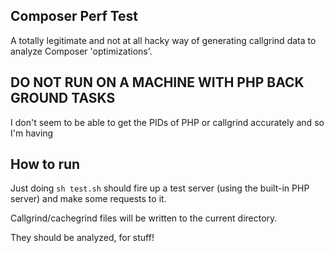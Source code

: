 
## Composer Perf Test

A totally legitimate and not at all hacky way of generating callgrind data to analyze Composer 'optimizations'.

## DO NOT RUN ON A MACHINE WITH PHP BACK GROUND TASKS

I don't seem to be able to get the PIDs of PHP or callgrind accurately and so I'm having

## How to run

Just doing `sh test.sh` should fire up a test server (using the built-in PHP server) and make some requests to it.

Callgrind/cachegrind files will be written to the current directory.

They should be analyzed, for stuff!

